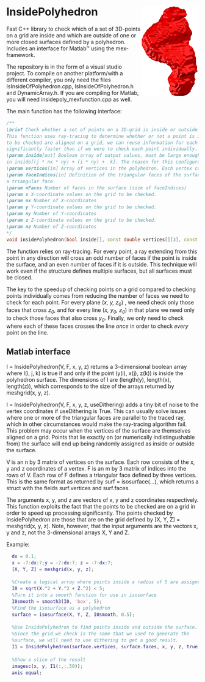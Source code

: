 # InsidePolyhedron  <img align="right" src="blocky.png" width="150" alt="Illustration">

Fast C++ library to check which of a set of 3D-points on a grid are inside and which are outside of one or more closed surfaces defined by a  polyhedron. Includes an interface for Matlab&trade; using the mex-framework. 



The repository is in the form of a visual studio project. To compile on another platform/with a different compiler, you only need the files IsInsideOfPolyhedron.cpp, IsInsideOfPolyhedron.h and DynamicArray.h. If you are compiling for Matlab, you will need insidepoly_mexfunction.cpp as well.

The main function has the following interface:

```c++
/**
\brief Check whether a set of points on a 3D-grid is inside or outside a surface defined by a polyhedron.
This function uses ray-tracing to determine whether or not a point is inside the surface. Since the points
to be checked are aligned on a grid, we can reuse information for each point to perform the calculation
significantly faster than if we were to check each point individually.
\param inside[out] Boolean array of output values, must be large enough to contain nx*ny*nz values. The result corresponding to the coordinate (x[i], y[j], z[k]) is found
in inside[(j * nx * ny) + (i * ny) +  k]. The reason for this configuration is to align with Matlab's meshgrid(x, y, z) function.
\param vertices[in] Array of vertices in the polyhedron. Each vertex consists of 3 coordinates, x, y and z, therefore this is an n x 3 array.
\param faceIndices[in] Definition of the triangular faces of the surface. Each row of this matrix consists of three indices into the vertex-list, which together define
a triangular face.
\param nFaces Number of faces in the surface (size of faceIndices)
\param x X-coordinate values on the grid to be checked.
\param nx Number of X-coordinates
\param y Y-coordinate values on the grid to be checked.
\param ny Number of Y-coordinates
\param z Z-coordinate values on the grid to be checked.
\param nz Number of Z-coordinates
*/
void insidePolyhedron(bool inside[], const double vertices[][3], const int faceIndices[][3], size_t nFaces, const double x[], size_t nx, const double y[], size_t ny, const double z[], size_t nz);

```

 The function relies on ray-tracing. For every point, a ray extending  from this point in any direction will cross an odd number of faces if the point is inside the surface, and an even number of faces if it is outside. This technique will work even if the structure defines multiple surfaces, but all surfaces must be closed.

The key to the speedup of checking points on a grid compared to checking points individually comes from reducing the number of faces we need to check for each point. For every plane  (*x, y, z<sub>0</sub>*) , we need check only those faces that cross *z<sub>0</sub>*, and for every line (*x, y<sub>0</sub>, z<sub>0</sub>*) in that plane we need only to check those faces that also cross *y<sub>0</sub>*. Finally, we only need to check where each of these faces crosses the line *once* in order to check *every* point on the line. 

## Matlab interface

I = InsidePolyhedron(V, F, x, y, z) returns a 3-dimensional boolean array where I(i, j, k) is true if and only if the point (y(i), x(j), z(k)) is inside the polyhedron surface. The dimensions of I are (length(y), length(x), length(z)), which corresponds to the size of the arrays returned by meshgrid(x, y, z). 

I = InsidePolyhedron(V, F, x, y, z, useDithering) adds a tiny bit of noise to the vertex coordinates if useDithering is True. This can usually solve issues where one or more of the triangular faces are parallel to the traced ray, which in other circumstances would make the ray-tracing algorithm fail. This problem may occur when the vertices of the surface are themselves aligned on a grid. Points that lie exactly on (or numerically indistingushable from) the surface will end up being randomly assigned as inside or outside the surface.

V is an n by 3 matrix of vertices on the surface. Each row consists of the x, y and z coordinates of a vertex. F is an m by 3 matrix of indices into the rows of V. Each row of F defines a triangular face defined by three vertices. This is the same format as returned by surf = isosurface(...), which returns a struct with the fields surf.vertices and surf.faces.

The arguments x, y, and z are vectors of x, y and z coordinates respectively. This function exploits the fact that the points to be checked are on a grid in order to speed up processing significantly. The points checked by InsidePolyhedron are those that are on the grid defined by [X, Y, Z] = meshgrid(x, y, z). Note, however, that the input arguments are the vectors x, y and z, not the 3-dimensional arrays  X, Y and Z.

Example:

```matlab
  dx = 0.1;
  x = -7:dx:7;y = -7:dx:7; z = -7:dx:7;
  [X, Y, Z] = meshgrid(x, y, z);

  %Create a logical array where points inside a radius of 5 are assigned true.
  I0 = sqrt(X.^2 + Y.^2 + Z.^2) < 5;
  %Turn it into a smooth function for use in isosurface
  I0smooth = smooth3(I0, 'box', 5);
  %Find the isosurface as a polyhedron
  surface = isosurface(X, Y, Z, I0smooth, 0.5);

  %Use InsidePolyhedron to find points inside and outside the surface.
  %Since the grid we check is the same that we used to generate the
  %surface, we will need to use dithering to get a good result.
  I1 = InsidePolyhedron(surface.vertices, surface.faces, x, y, z, true);

  %Show a slice of the result
  imagesc(x, y, I1(:,:,50));
  axis equal;
```






